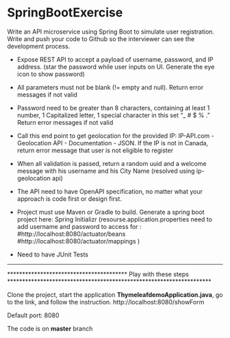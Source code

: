 # SpringBootExercise

Write an API microservice using Spring Boot to simulate user registration. Write and push your code to Github so the interviewer can see the development process.

- Expose REST API to accept a payload of username, password, and IP address.
(star the password while user inputs on UI. Generate the eye icon to show password)
- All parameters must not be blank (!= empty and null). Return error messages if not valid

- Password need to be greater than 8 characters, containing at least 1 number, 1 Capitalized letter, 1 special character in this set “_ # $ % .” Return error messages if not valid

- Call this end point to get geolocation for the provided IP: IP-API.com - Geolocation API - Documentation - JSON. If the IP is not in Canada, return error message that user is not eligible to register
- When all validation is passed, return a random uuid and a welcome message with his username and his City Name (resolved using ip-geolocation api)
- The API need to have OpenAPI specification, no matter what your approach is code first or design first.

- Project must use Maven or Gradle to build. Generate a spring boot project here: Spring Initializr
(resourse.application.properties need to add username and password to access for : #http://localhost:8080/actuator/beans
#http://localhost:8080/actuator/mappings
)

- Need to have JUnit Tests

**********************
**************************************** Play with these steps ********************************************************************


Clone the project, start the application **ThymeleafdemoApplication.java**, go to the link, and follow the instruction.
http://localhost:8080/showForm

Default port: 8080

The code is on **master** branch 
